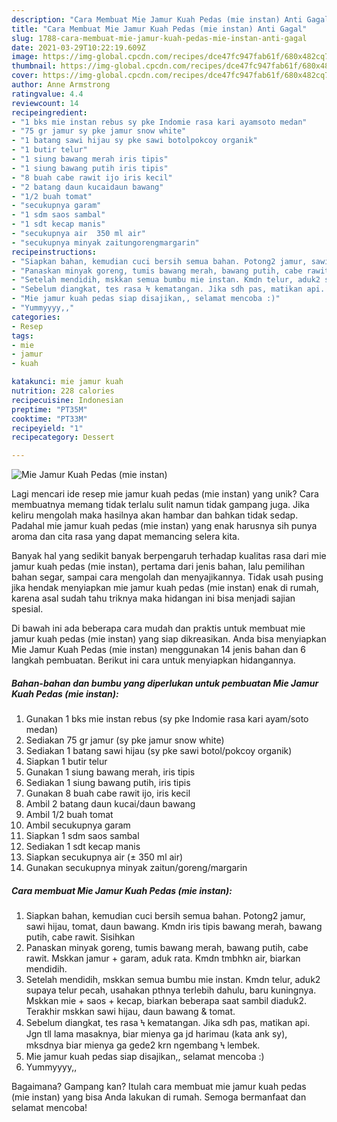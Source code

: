 ```yaml
---
description: "Cara Membuat Mie Jamur Kuah Pedas (mie instan) Anti Gagal"
title: "Cara Membuat Mie Jamur Kuah Pedas (mie instan) Anti Gagal"
slug: 1788-cara-membuat-mie-jamur-kuah-pedas-mie-instan-anti-gagal
date: 2021-03-29T10:22:19.609Z
image: https://img-global.cpcdn.com/recipes/dce47fc947fab61f/680x482cq70/mie-jamur-kuah-pedas-mie-instan-foto-resep-utama.jpg
thumbnail: https://img-global.cpcdn.com/recipes/dce47fc947fab61f/680x482cq70/mie-jamur-kuah-pedas-mie-instan-foto-resep-utama.jpg
cover: https://img-global.cpcdn.com/recipes/dce47fc947fab61f/680x482cq70/mie-jamur-kuah-pedas-mie-instan-foto-resep-utama.jpg
author: Anne Armstrong
ratingvalue: 4.4
reviewcount: 14
recipeingredient:
- "1 bks mie instan rebus sy pke Indomie rasa kari ayamsoto medan"
- "75 gr jamur sy pke jamur snow white"
- "1 batang sawi hijau sy pke sawi botolpokcoy organik"
- "1 butir telur"
- "1 siung bawang merah iris tipis"
- "1 siung bawang putih iris tipis"
- "8 buah cabe rawit ijo iris kecil"
- "2 batang daun kucaidaun bawang"
- "1/2 buah tomat"
- "secukupnya garam"
- "1 sdm saos sambal"
- "1 sdt kecap manis"
- "secukupnya air  350 ml air"
- "secukupnya minyak zaitungorengmargarin"
recipeinstructions:
- "Siapkan bahan, kemudian cuci bersih semua bahan. Potong2 jamur, sawi hijau, tomat, daun bawang. Kmdn iris tipis bawang merah, bawang putih, cabe rawit. Sisihkan"
- "Panaskan minyak goreng, tumis bawang merah, bawang putih, cabe rawit. Mskkan jamur + garam, aduk rata. Kmdn tmbhkn air, biarkan mendidih."
- "Setelah mendidih, mskkan semua bumbu mie instan. Kmdn telur, aduk2 supaya telur pecah, usahakan pthnya terlebih dahulu, baru kuningnya. Mskkan mie + saos + kecap, biarkan beberapa saat sambil diaduk2. Terakhir mskkan sawi hijau, daun bawang &amp; tomat."
- "Sebelum diangkat, tes rasa Ϟ kematangan. Jika sdh pas, matikan api. Jgn tll lama masaknya, biar mienya ga jd harimau (kata ank sy), mksdnya biar mienya ga gede2 krn ngembang Ϟ lembek."
- "Mie jamur kuah pedas siap disajikan,, selamat mencoba :)"
- "Yummyyyy,,"
categories:
- Resep
tags:
- mie
- jamur
- kuah

katakunci: mie jamur kuah 
nutrition: 228 calories
recipecuisine: Indonesian
preptime: "PT35M"
cooktime: "PT33M"
recipeyield: "1"
recipecategory: Dessert

---
```



![Mie Jamur Kuah Pedas (mie instan)](https://img-global.cpcdn.com/recipes/dce47fc947fab61f/680x482cq70/mie-jamur-kuah-pedas-mie-instan-foto-resep-utama.jpg)

Lagi mencari ide resep mie jamur kuah pedas (mie instan) yang unik? Cara membuatnya memang tidak terlalu sulit namun tidak gampang juga. Jika keliru mengolah maka hasilnya akan hambar dan bahkan tidak sedap. Padahal mie jamur kuah pedas (mie instan) yang enak harusnya sih punya aroma dan cita rasa yang dapat memancing selera kita.

Banyak hal yang sedikit banyak berpengaruh terhadap kualitas rasa dari mie jamur kuah pedas (mie instan), pertama dari jenis bahan, lalu pemilihan bahan segar, sampai cara mengolah dan menyajikannya. Tidak usah pusing jika hendak menyiapkan mie jamur kuah pedas (mie instan) enak di rumah, karena asal sudah tahu triknya maka hidangan ini bisa menjadi sajian spesial.




Di bawah ini ada beberapa cara mudah dan praktis untuk membuat mie jamur kuah pedas (mie instan) yang siap dikreasikan. Anda bisa menyiapkan Mie Jamur Kuah Pedas (mie instan) menggunakan 14 jenis bahan dan 6 langkah pembuatan. Berikut ini cara untuk menyiapkan hidangannya.

<!--inarticleads1-->

##### Bahan-bahan dan bumbu yang diperlukan untuk pembuatan Mie Jamur Kuah Pedas (mie instan):

1. Gunakan 1 bks mie instan rebus (sy pke Indomie rasa kari ayam/soto medan)
1. Sediakan 75 gr jamur (sy pke jamur snow white)
1. Sediakan 1 batang sawi hijau (sy pke sawi botol/pokcoy organik)
1. Siapkan 1 butir telur
1. Gunakan 1 siung bawang merah, iris tipis
1. Sediakan 1 siung bawang putih, iris tipis
1. Gunakan 8 buah cabe rawit ijo, iris kecil
1. Ambil 2 batang daun kucai/daun bawang
1. Ambil 1/2 buah tomat
1. Ambil secukupnya garam
1. Siapkan 1 sdm saos sambal
1. Sediakan 1 sdt kecap manis
1. Siapkan secukupnya air (± 350 ml air)
1. Gunakan secukupnya minyak zaitun/goreng/margarin




<!--inarticleads2-->

##### Cara membuat Mie Jamur Kuah Pedas (mie instan):

1. Siapkan bahan, kemudian cuci bersih semua bahan. Potong2 jamur, sawi hijau, tomat, daun bawang. Kmdn iris tipis bawang merah, bawang putih, cabe rawit. Sisihkan
1. Panaskan minyak goreng, tumis bawang merah, bawang putih, cabe rawit. Mskkan jamur + garam, aduk rata. Kmdn tmbhkn air, biarkan mendidih.
1. Setelah mendidih, mskkan semua bumbu mie instan. Kmdn telur, aduk2 supaya telur pecah, usahakan pthnya terlebih dahulu, baru kuningnya. Mskkan mie + saos + kecap, biarkan beberapa saat sambil diaduk2. Terakhir mskkan sawi hijau, daun bawang &amp; tomat.
1. Sebelum diangkat, tes rasa Ϟ kematangan. Jika sdh pas, matikan api. Jgn tll lama masaknya, biar mienya ga jd harimau (kata ank sy), mksdnya biar mienya ga gede2 krn ngembang Ϟ lembek.
1. Mie jamur kuah pedas siap disajikan,, selamat mencoba :)
1. Yummyyyy,,




Bagaimana? Gampang kan? Itulah cara membuat mie jamur kuah pedas (mie instan) yang bisa Anda lakukan di rumah. Semoga bermanfaat dan selamat mencoba!
